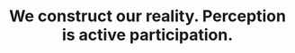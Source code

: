 ---
title: We construct our reality. Perception is active participation.
tags: perception truth TMWT non-dual experience
star: true
perception: true
order: 1
---